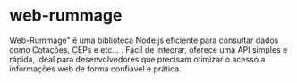 # web-rummage
Web-Rummage" é uma biblioteca Node.js eficiente para consultar dados como Cotações, CEPs e etc... . Fácil de integrar, oferece uma API simples e rápida, ideal para desenvolvedores que precisam otimizar o acesso a informações web de forma confiável e prática.
